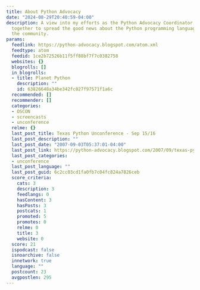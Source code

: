 ```yaml
---
title: About Python Advocacy
date: "2024-08-29T20:40:59-04:00"
description: A view into my efforts as the Python Advocacy Coordinator, as we work
  together to spread the good news about the Python programming language and grow
  the community.
params:
  feedlink: https://python-advocacy.blogspot.com/atom.xml
  feedtype: atom
  feedid: 1ce2b72526b11f5ff88bf7f7c0382758
  websites: {}
  blogrolls: []
  in_blogrolls:
  - title: Planet Python
    description: ""
    id: 63826648a34be342fc027f97571f1a6c
  recommended: []
  recommender: []
  categories:
  - OSCON
  - screencasts
  - unconference
  relme: {}
  last_post_title: Texas Python Unconference - Sep 15/16
  last_post_description: ""
  last_post_date: "2007-09-03T05:37:01-04:00"
  last_post_link: https://python-advocacy.blogspot.com/2007/09/texas-python-unconference-sep-1516.html
  last_post_categories:
  - unconference
  last_post_language: ""
  last_post_guid: 6c2cc03cd1fa0fb7c04fc824a7826ceb
  score_criteria:
    cats: 3
    description: 3
    feedlangs: 0
    hasContent: 3
    hasPosts: 3
    postcats: 1
    promoted: 5
    promotes: 0
    relme: 0
    title: 3
    website: 0
  score: 21
  ispodcast: false
  isnoarchive: false
  innetwork: true
  language: ""
  postcount: 23
  avgpostlen: 295
---
```

